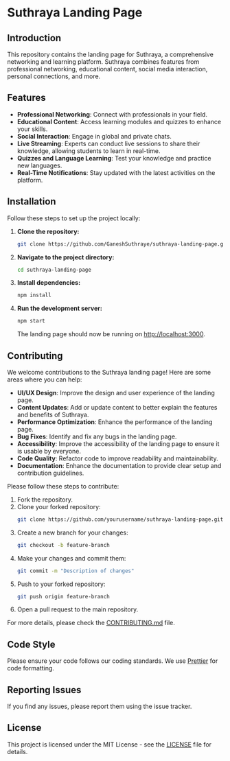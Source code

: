# Suthraya Landing Page

## Introduction

This repository contains the landing page for Suthraya, a comprehensive networking and learning platform. Suthraya combines features from professional networking, educational content, social media interaction, personal connections, and more.

## Features

- **Professional Networking**: Connect with professionals in your field.
- **Educational Content**: Access learning modules and quizzes to enhance your skills.
- **Social Interaction**: Engage in global and private chats.
- **Live Streaming**: Experts can conduct live sessions to share their knowledge, allowing students to learn in real-time.
- **Quizzes and Language Learning**: Test your knowledge and practice new languages.
- **Real-Time Notifications**: Stay updated with the latest activities on the platform.

## Installation

Follow these steps to set up the project locally:

1. **Clone the repository:**

   ```bash
   git clone https://github.com/GaneshSuthraye/suthraya-landing-page.git
   ```

2. **Navigate to the project directory:**

   ```bash
   cd suthraya-landing-page
   ```

3. **Install dependencies:**

   ```bash
   npm install
   ```

4. **Run the development server:**
   ```bash
   npm start
   ```
   The landing page should now be running on [http://localhost:3000](http://localhost:3000).

## Contributing

We welcome contributions to the Suthraya landing page! Here are some areas where you can help:

- **UI/UX Design**: Improve the design and user experience of the landing page.
- **Content Updates**: Add or update content to better explain the features and benefits of Suthraya.
- **Performance Optimization**: Enhance the performance of the landing page.
- **Bug Fixes**: Identify and fix any bugs in the landing page.
- **Accessibility**: Improve the accessibility of the landing page to ensure it is usable by everyone.
- **Code Quality**: Refactor code to improve readability and maintainability.
- **Documentation**: Enhance the documentation to provide clear setup and contribution guidelines.

Please follow these steps to contribute:

1. Fork the repository.
2. Clone your forked repository:
   ```bash
   git clone https://github.com/yourusername/suthraya-landing-page.git
   ```
3. Create a new branch for your changes:
   ```bash
   git checkout -b feature-branch
   ```
4. Make your changes and commit them:
   ```bash
   git commit -m "Description of changes"
   ```
5. Push to your forked repository:
   ```bash
   git push origin feature-branch
   ```
6. Open a pull request to the main repository.

For more details, please check the [CONTRIBUTING.md](CONTRIBUTING.md) file.

## Code Style

Please ensure your code follows our coding standards. We use [Prettier](https://prettier.io/) for code formatting.

## Reporting Issues

If you find any issues, please report them using the issue tracker.

## License

This project is licensed under the MIT License - see the [LICENSE](LICENSE) file for details.
